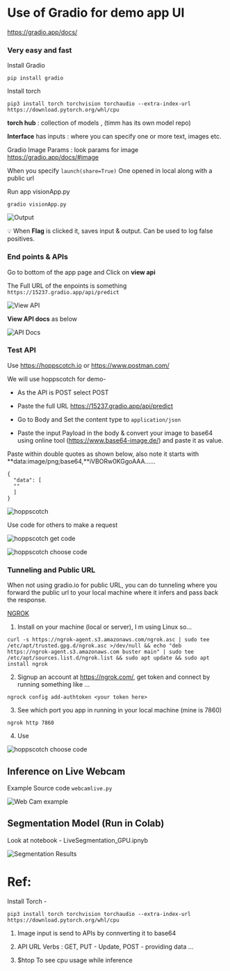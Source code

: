# Use of Gradio for demo app UI

https://gradio.app/docs/

### Very easy and fast

Install Gradio
```
pip install gradio
```

Install torch
```
pip3 install torch torchvision torchaudio --extra-index-url https://download.pytorch.org/whl/cpu
```

**torch hub** : collection of models , (timm has its own model repo)

**Interface** has inputs : where you can specify one or more text, images etc.

Gradio Image Params : look params for image
https://gradio.app/docs/#image

When you specify ```launch(share=True)``` One opened in local along with a public url

Run app visionApp.py 
```
gradio visionApp.py
```
![Output](./images/timmVision.png)

💡 When **Flag** is clicked it, saves input & output. Can be used to log false positives.

### End points & APIs

Go to bottom of the app page and Click on **view api**

The Full URL of the enpoints is something ```https://15237.gradio.app/api/predict```

![View API](./images/bottom_api.png)


**View API docs** as below

![API Docs](./images/api_doc.png)


### Test API

Use  https://hoppscotch.io or https://www.postman.com/

We will use hoppscotch for demo-

- As the API is POST select POST

- Paste the full URL https://15237.gradio.app/api/predict

- Go to Body and Set the content type to ```application/json```

- Paste the input Payload in the body & convert your image to base64 using online tool (https://www.base64-image.de/) and paste it as value.

Paste within double quotes as shown below, also note it starts with **data:image/png;base64,**iVBORw0KGgoAAA......

```
{
  "data": [
  ""
  ]
}
```

![hoppscotch](./images/post2.png)


Use code for others to make a request 

![hoppscotch get code ](./images/getcode.png)

![hoppscotch choose code ](./images/chosecode.png)

### Tunneling and Public URL

When not using gradio.io for public URL, you can do tunneling where you forward the public url to your local machine where it infers and pass back the response.

[NGROK](https://ngrok.com/)

1. Install on your machine (local or server), I m using Linux so...

```
curl -s https://ngrok-agent.s3.amazonaws.com/ngrok.asc | sudo tee /etc/apt/trusted.gpg.d/ngrok.asc >/dev/null && echo "deb https://ngrok-agent.s3.amazonaws.com buster main" | sudo tee /etc/apt/sources.list.d/ngrok.list && sudo apt update && sudo apt install ngrok
```

2. Signup an account at https://ngrok.com/, get token and connect by running something like ...

```
ngrock config add-authtoken <your token here>
```

3. See which port you app in running in your local machine (mine is 7860)

```
ngrok http 7860
```

4. Use 

![hoppscotch choose code ](./images/ngrok.png)


## Inference on Live Webcam

Example Source code ```webcamlive.py```

![Web Cam example](./images/webcamlive.png)

## Segmentation Model (Run in Colab)

Look at notebook - LiveSegmentation_GPU.ipnyb

![Segmentation Results](./images/SegmentationLive.png)

# Ref:

Install Torch -
```
pip3 install torch torchvision torchaudio --extra-index-url https://download.pytorch.org/whl/cpu
```

1. Image input is send to APIs by connverting it to base64

2. API URL Verbs : GET, PUT - Update, POST - providing data ...

3. $htop To see cpu usage while inference 

